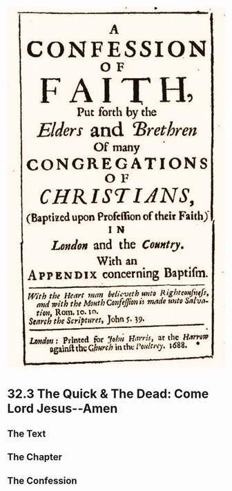 <img class="intro-right" src="art-1689.png">

# 32.3 The Quick & The Dead: Come Lord Jesus--Amen

## The Text

## The Chapter

### 

## The Confession

### 
